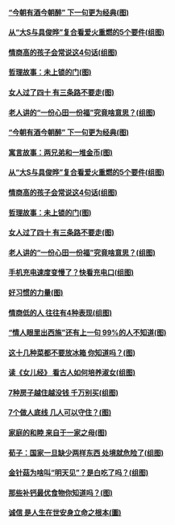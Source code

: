 #### [“今朝有酒今朝醉” 下一句更为经典(图)](../pages/p8/1000047.md?t=03140305) 
#### [从“大S与具俊晔”复合看爱火重燃的5个要件(组图)](../pages/p8/1000331.md?t=03140305) 
#### [情商高的孩子会常说这4句话(组图)](../pages/p8/1000048.md?t=03140305) 
#### [哲理故事：未上锁的门(图)](../pages/p8/1000205.md?t=03140305) 
#### [女人过了四十 有三条路不要走(图)](../pages/p8/1000189.md?t=03140305) 
#### [老人讲的“一份心田一份福”究竟啥意思？(组图)](../pages/p8/1000267.md?t=03140305) 
#### [“今朝有酒今朝醉” 下一句更为经典(图)](../pages/p8/1000047.md?t=03140305) 
#### [寓言故事：两兄弟和一堆金币(图)](../pages/p8/999570.md?t=03140305) 
#### [从“大S与具俊晔”复合看爱火重燃的5个要件(组图)](../pages/p8/1000331.md?t=03140305) 
#### [情商高的孩子会常说这4句话(组图)](../pages/p8/1000048.md?t=03140305) 
#### [哲理故事：未上锁的门(图)](../pages/p8/1000205.md?t=03140305) 
#### [女人过了四十 有三条路不要走(图)](../pages/p8/1000189.md?t=03140305) 
#### [老人讲的“一份心田一份福”究竟啥意思？(组图)](../pages/p8/1000267.md?t=03140305) 
#### [手机充电速度变慢了？快看充电口(组图)](../pages/p8/1000259.md?t=03140305) 
#### [好习惯的力量(图)](../pages/p8/1000007.md?t=03140305) 
#### [情商低的人 往往有4种表现(组图)](../pages/p8/999940.md?t=03140305) 
#### [“情人眼里出西施”还有上一句 99%的人不知道(图)](../pages/p8/999939.md?t=03140305) 
#### [这十几种菜都不要放冰箱 你知道吗？(图)](../pages/p8/1000024.md?t=03140305) 
#### [读《女儿经》 看古人如何培养淑女(组图)](../pages/p8/999700.md?t=03140305) 
#### [7种房子越住越没钱 千万别买(组图)](../pages/p8/999545.md?t=03140305) 
#### [7个做人底线 几人可以守住？(图)](../pages/p8/999060.md?t=03140305) 
#### [家庭的和睦 来自于一家之母(图)](../pages/p8/1000022.md?t=03140305) 
#### [荀子：国家一旦缺少两样东西 处境就危险了(组图)](../pages/p8/999713.md?t=03140305) 
#### [金针菇为啥叫“明天见”？是白吃了吗？(组图)](../pages/p8/999938.md?t=03140305) 
#### [那些补钙最优食物你知道吗？(图)](../pages/p8/999784.md?t=03140305) 
#### [诚信 是人生在世安身立命之根本(圖)](../pages/p8/999555.md?t=03140305) 
